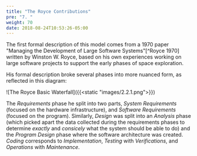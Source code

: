 ```yaml
---
title: "The Royce Contributions"
pre: "7. "
weight: 70
date: 2018-08-24T10:53:26-05:00
---
```


The first formal description of this model comes from a 1970 paper "Managing the Development of Large Software Systems"[^Royce 1970] written by Winston W. Royce, based on his own experiences working on large software projects to support the early phases of space exploration. 

His formal description broke several phases into more nuanced form, as reflected in this diagram:

![The Royce Basic Waterfall]({{<static "images/2.2.1.png">}})

The _Requirements_ phase he split into two parts, _System Requirements_ (focused on the hardware infrastructure), and _Software Requirements_ (focused on the program).  Similarly, _Design_ was split into an _Analysis_ phase (which picked apart the data collected during the requirements phases to determine _exactly_ and _consicely_ what the system should be able to do) and the _Program Design_ phase where the software architecture was created.  _Coding_ corresponds to _Implementation_, _Testing_ with _Verifications_, and _Operations_ with _Maintenance_.